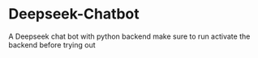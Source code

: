 # Deepseek-Chatbot
A Deepseek chat bot with python backend make sure to run activate the backend before trying out

